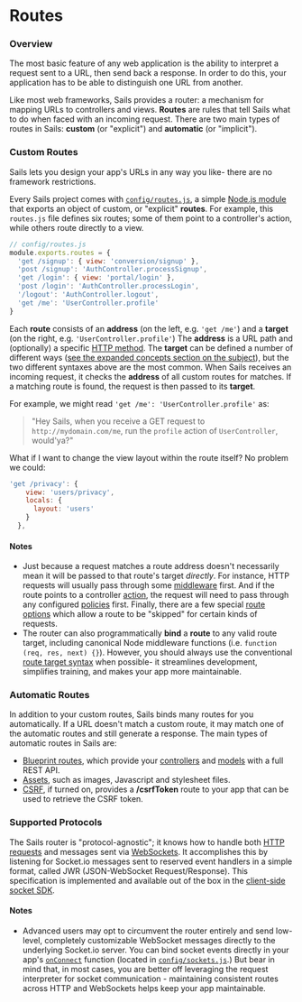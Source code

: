 # Routes
### Overview

The most basic feature of any web application is the ability to interpret a request sent to a URL, then send back a response.  In order to do this, your application has to be able to distinguish one URL from another.

Like most web frameworks, Sails provides a router: a mechanism for mapping URLs to controllers and views.  **Routes** are rules that tell Sails what to do when faced with an incoming request.  There are two main types of routes in Sails: **custom** (or "explicit") and **automatic** (or "implicit").


### Custom Routes

Sails lets you design your app's URLs in any way you like- there are no framework restrictions.

Every Sails project comes with [`config/routes.js`](http://sailsjs.com/documentation/reference/configuration/sails-config-routes), a simple [Node.js module](http://nodejs.org/api/modules.html) that exports an object of custom, or "explicit" **routes**. For example, this `routes.js` file defines six routes; some of them point to a controller's action, while others route directly to a view.

```javascript
// config/routes.js
module.exports.routes = {
  'get /signup': { view: 'conversion/signup' },
  'post /signup': 'AuthController.processSignup',
  'get /login': { view: 'portal/login' },
  'post /login': 'AuthController.processLogin',
  '/logout': 'AuthController.logout',
  'get /me': 'UserController.profile'
}
```


Each **route** consists of an **address** (on the left, e.g. `'get /me'`) and a **target** (on the right, e.g. `'UserController.profile'`)  The **address** is a URL path and (optionally) a specific [HTTP method](http://en.wikipedia.org/wiki/Hypertext_Transfer_Protocol#Request_methods). The **target** can be defined a number of different ways ([see the expanded concepts section on the subject](https://sailsjs.com/documentation/concepts/routes/custom-routes#?route-target)), but the two different syntaxes above are the most common.  When Sails receives an incoming request, it checks the **address** of all custom routes for matches.  If a matching route is found, the request is then passed to its **target**.

For example, we might read `'get /me': 'UserController.profile'` as:

> "Hey Sails, when you receive a GET request to `http://mydomain.com/me`, run the `profile` action of `UserController`, would'ya?"

What if I want to change the view layout within the route itself?  No problem we could:

```javascript
'get /privacy': {
    view: 'users/privacy',
    locals: {
      layout: 'users'
    }
  },
```

#### Notes
+ Just because a request matches a route address doesn't necessarily mean it will be passed to that route's target _directly_.  For instance, HTTP requests will usually pass through some [middleware](http://sailsjs.com/documentation/concepts/Middleware) first.  And if the route points to a controller [action](http://sailsjs.com/documentation/concepts/Controllers?q=actions), the request will need to pass through any configured [policies](http://sailsjs.com/documentation/concepts/Policies) first.  Finally, there are a few special [route options](https://sailsjs.com/documentation/concepts/routes/custom-routes#?route-target-options) which allow a route to be "skipped" for certain kinds of requests.
+ The router can also programmatically **bind** a **route** to any valid route target, including canonical Node middleware functions (i.e. `function (req, res, next) {}`).  However, you should always use the conventional [route target syntax](https://sailsjs.com/documentation/concepts/routes/custom-routes#?route-target) when possible- it streamlines development, simplifies training, and makes your app more maintainable.



### Automatic Routes

In addition to your custom routes, Sails binds many routes for you automatically.  If a URL doesn't match a custom route, it may match one of the automatic routes and still generate a response.  The main types of automatic routes in Sails are:

* [Blueprint routes](http://sailsjs.com/documentation/reference/blueprint-api?q=blueprint-routes), which provide your [controllers](http://sailsjs.com/documentation/concepts/Controllers) and [models](https://sailsjs.com/documentation/concepts/models-and-orm/models) with a full REST API.
* [Assets](http://sailsjs.com/documentation/concepts/Assets), such as images, Javascript and stylesheet files.
* [CSRF](http://sailsjs.com/documentation/concepts/Security/CSRF), if turned on, provides a **/csrfToken** route to your app that can be used to retrieve the CSRF token.


### Supported Protocols

The Sails router is "protocol-agnostic"; it knows how to handle both [HTTP requests](http://en.wikipedia.org/wiki/Hypertext_Transfer_Protocol) and messages sent via [WebSockets](http://en.wikipedia.org/wiki/Websockets). It accomplishes this by listening for Socket.io messages sent to reserved event handlers in a simple format, called JWR (JSON-WebSocket Request/Response).  This specification is implemented and available out of the box in the [client-side socket SDK](https://sailsjs.com/documentation/reference/web-sockets/socket-client).



#### Notes
+ Advanced users may opt to circumvent the router entirely and send low-level, completely customizable WebSocket messages directly to the underlying Socket.io server.  You can bind socket events directly in your app's [`onConnect`](https://sailsjs.com/documentation/reference/configuration/sails-config-sockets#?commonlyused-options) function (located in [`config/sockets.js`](https://sailsjs.com/documentation/anatomy/config/sockets.js).)  But bear in mind that, in most cases, you are better off leveraging the request interpreter for socket communication - maintaining consistent routes across HTTP and WebSockets helps keep your app maintainable.




<docmeta name="displayName" value="Routes">
